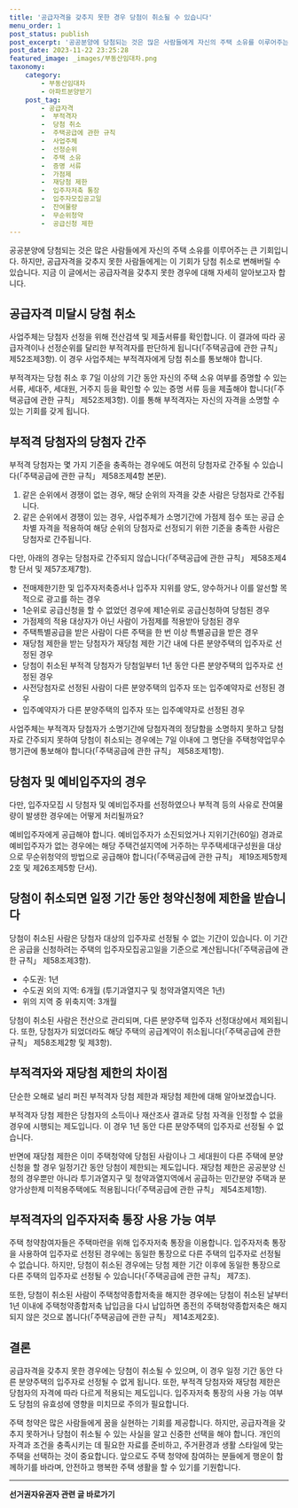 ```yaml
---
title: '공급자격을 갖추지 못한 경우 당첨이 취소될 수 있습니다'
menu_order: 1
post_status: publish
post_excerpt: '공공분양에 당첨되는 것은 많은 사람들에게 자신의 주택 소유를 이루어주는 큰 기회입니다. 하지만, 공급자격을 갖추지 못한 사람들에게는 이 기회가 당첨 취소로 변해버릴 수 있습니다. 지금 이 글에서는 공급자격을 갖추지 못한 경우에 대해 자세히 알아보고자 합니다.'
post_date: 2023-11-22 23:25:28
featured_image: _images/부동산임대차.png
taxonomy:
    category:
        - 부동산임대차
        - 아파트분양받기
    post_tag:
        - 공급자격
        -  부적격자
        -  당첨 취소
        -  주택공급에 관한 규칙
        -  사업주체
        -  선정순위
        -  주택 소유
        -  증명 서류
        -  가점제
        -  재당첨 제한
        -  입주자저축 통장
        -  입주자모집공고일
        -  잔여물량
        -  무순위청약
        -  공급신청 제한
---
```




공공분양에 당첨되는 것은 많은 사람들에게 자신의 주택 소유를 이루어주는 큰 기회입니다. 하지만, 공급자격을 갖추지 못한 사람들에게는 이 기회가 당첨 취소로 변해버릴 수 있습니다. 지금 이 글에서는 공급자격을 갖추지 못한 경우에 대해 자세히 알아보고자 합니다.

## 공급자격 미달시 당첨 취소

사업주체는 당첨자 선정을 위해 전산검색 및 제출서류를 확인합니다. 이 결과에 따라 공급자격이나 선정순위를 달리한 부적격자를 판단하게 됩니다(「주택공급에 관한 규칙」 제52조제3항). 이 경우 사업주체는 부적격자에게 당첨 취소를 통보해야 합니다.

부적격자는 당첨 취소 후 7일 이상의 기간 동안 자신의 주택 소유 여부를 증명할 수 있는 서류, 세대주, 세대원, 거주지 등을 확인할 수 있는 증명 서류 등을 제출해야 합니다(「주택공급에 관한 규칙」 제52조제3항). 이를 통해 부적격자는 자신의 자격을 소명할 수 있는 기회를 갖게 됩니다.

## 부적격 당첨자의 당첨자 간주

부적격 당첨자는 몇 가지 기준을 충족하는 경우에도 여전히 당첨자로 간주될 수 있습니다(「주택공급에 관한 규칙」 제58조제4항 본문).

1. 같은 순위에서 경쟁이 없는 경우, 해당 순위의 자격을 갖춘 사람은 당첨자로 간주됩니다.
2. 같은 순위에서 경쟁이 있는 경우, 사업주체가 소명기간에 가점제 점수 또는 공급 순차별 자격을 적용하여 해당 순위의 당첨자로 선정되기 위한 기준을 충족한 사람은 당첨자로 간주됩니다.

다만, 아래의 경우는 당첨자로 간주되지 않습니다(「주택공급에 관한 규칙」 제58조제4항 단서 및 제57조제7항).

- 전매제한기한 및 입주자저축증서나 입주자 지위를 양도, 양수하거나 이를 알선할 목적으로 광고를 하는 경우
- 1순위로 공급신청을 할 수 없었던 경우에 제1순위로 공급신청하여 당첨된 경우
- 가점제의 적용 대상자가 아닌 사람이 가점제를 적용받아 당첨된 경우
- 주택특별공급을 받은 사람이 다른 주택을 한 번 이상 특별공급을 받은 경우
- 재당첨 제한을 받는 당첨자가 재당첨 제한 기간 내에 다른 분양주택의 입주자로 선정된 경우
- 당첨이 취소된 부적격 당첨자가 당첨일부터 1년 동안 다른 분양주택의 입주자로 선정된 경우
- 사전당첨자로 선정된 사람이 다른 분양주택의 입주자 또는 입주예약자로 선정된 경우
- 입주예약자가 다른 분양주택의 입주자 또는 입주예약자로 선정된 경우

사업주체는 부적격자 당첨자가 소명기간에 당첨자격의 정당함을 소명하지 못하고 당첨자로 간주되지 못하여 당첨이 취소되는 경우에는 7일 이내에 그 명단을 주택청약업무수행기관에 통보해야 합니다(「주택공급에 관한 규칙」 제58조제1항).

## 당첨자 및 예비입주자의 경우

다만, 입주자모집 시 당첨자 및 예비입주자를 선정하였으나 부적격 등의 사유로 잔여물량이 발생한 경우에는 어떻게 처리될까요?

예비입주자에게 공급해야 합니다. 예비입주자가 소진되었거나 지위기간(60일) 경과로 예비입주자가 없는 경우에는 해당 주택건설지역에 거주하는 무주택세대구성원을 대상으로 무순위청약의 방법으로 공급해야 합니다(「주택공급에 관한 규칙」 제19조제5항제2호 및 제26조제5항 단서).

## 당첨이 취소되면 일정 기간 동안 청약신청에 제한을 받습니다

당첨이 취소된 사람은 당첨자 대상의 입주자로 선정될 수 없는 기간이 있습니다. 이 기간은 공급을 신청하려는 주택의 입주자모집공고일을 기준으로 계산됩니다(「주택공급에 관한 규칙」 제58조제3항).

- 수도권: 1년
- 수도권 외의 지역: 6개월 (투기과열지구 및 청약과열지역은 1년)
- 위의 지역 중 위축지역: 3개월

당첨이 취소된 사람은 전산으로 관리되며, 다른 분양주택 입주자 선정대상에서 제외됩니다. 또한, 당첨자가 되었더라도 해당 주택의 공급계약이 취소됩니다(「주택공급에 관한 규칙」 제58조제2항 및 제3항).

## 부적격자와 재당첨 제한의 차이점

단순한 오해로 널리 퍼진 부적격자 당첨 제한과 재당첨 제한에 대해 알아보겠습니다.

부적격자 당첨 제한은 당첨자의 소득이나 재산조사 결과로 당첨 자격을 인정할 수 없을 경우에 시행되는 제도입니다. 이 경우 1년 동안 다른 분양주택의 입주자로 선정될 수 없습니다.

반면에 재당첨 제한은 이미 주택청약에 당첨된 사람이나 그 세대원이 다른 주택에 분양신청을 할 경우 일정기간 동안 당첨이 제한되는 제도입니다. 재당첨 제한은 공공분양 신청의 경우뿐만 아니라 투기과열지구 및 청약과열지역에서 공급하는 민간분양 주택과 분양가상한제 미적용주택에도 적용됩니다(「주택공급에 관한 규칙」 제54조제1항).

## 부적격자의 입주자저축 통장 사용 가능 여부

주택 청약참여자들은 주택마련을 위해 입주자저축 통장을 이용합니다. 입주자저축 통장을 사용하여 입주자로 선정된 경우에는 동일한 통장으로 다른 주택의 입주자로 선정될 수 없습니다. 하지만, 당첨이 취소된 경우에는 당첨 제한 기간 이후에 동일한 통장으로 다른 주택의 입주자로 선정될 수 있습니다(「주택공급에 관한 규칙」 제7조).

또한, 당첨이 취소된 사람이 주택청약종합저축을 해지한 경우에는 당첨이 취소된 날부터 1년 이내에 주택청약종합저축 납입금을 다시 납입하면 종전의 주택청약종합저축은 해지되지 않은 것으로 봅니다(「주택공급에 관한 규칙」 제14조제2호).

## 결론

공급자격을 갖추지 못한 경우에는 당첨이 취소될 수 있으며, 이 경우 일정 기간 동안 다른 분양주택의 입주자로 선정될 수 없게 됩니다. 또한, 부적격 당첨자와 재당첨 제한은 당첨자의 자격에 따라 다르게 적용되는 제도입니다. 입주자저축 통장의 사용 가능 여부도 당첨의 유효성에 영향을 미치므로 주의가 필요합니다.

주택 청약은 많은 사람들에게 꿈을 실현하는 기회를 제공합니다. 하지만, 공급자격을 갖추지 못하거나 당첨이 취소될 수 있는 사실을 알고 신중한 선택을 해야 합니다. 개인의 자격과 조건을 충족시키는 데 필요한 자료를 준비하고, 주거환경과 생활 스타일에 맞는 주택을 선택하는 것이 중요합니다. 앞으로도 주택 청약에 참여하는 분들에게 행운이 함께하기를 바라며, 안전하고 행복한 주택 생활을 할 수 있기를 기원합니다.
<!-- wp:separator -->
<hr class="wp-block-separator has-alpha-channel-opacity"/>
<!-- /wp:separator -->

<!-- wp:group {"backgroundColor":"base","layout":{"type":"constrained"}} -->
<div class="wp-block-group has-base-background-color has-background"><!-- wp:paragraph {"align":"center","fontSize":"medium"} -->
<p class="has-text-align-center has-large-font-size"><strong>선거권자유권자 관련 글 바로가기</strong></p>
<!-- /wp:paragraph -->


<!-- wp:latest-posts
{"categories":[{"id":7202,"count":19,"description":"","link":"https://uknowlaw.com/category/%ec%84%a0%ea%b1%b0%ea%b6%8c%ec%9e%90%ec%9c%a0%ea%b6%8c%ec%9e%90/","name":"선거권자유권자","slug":"선거권자유권자","taxonomy":"category","parent":0,"meta":[],"_links":{"self":[{"href":"https://uknowlaw.com/wp-json/wp/v2/categories/7202"}],"collection":[{"href":"https://uknowlaw.com/wp-json/wp/v2/categories"}],"about":[{"href":"https://uknowlaw.com/wp-json/wp/v2/taxonomies/category"}],"wp:post_type":[{"href":"https://uknowlaw.com/wp-json/wp/v2/posts?categories=7202"}],"curies":[{"name":"wp","href":"https://api.w.org/{rel}","templated":true}]}}],"postsToShow":100,"excerptLength":28,"postLayout":"grid","columns":2,"featuredImageAlign":"left","featuredImageSizeSlug":"large","fontSize":"small"} /--></div>
<!-- /wp:group -->